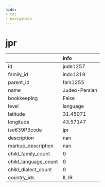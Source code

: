 ```yaml
---
hide:
- toc
- navigation
---
```

# jpr
|                      | info          |
|:---------------------|:--------------|
| id                   | jude1257      |
| family_id            | indo1319      |
| parent_id            | fars1255      |
| name                 | Judeo-Persian |
| bookkeeping          | False         |
| level                | language      |
| latitude             | 31.45071      |
| longitude            | 43.57147      |
| iso639P3code         | jpr           |
| description          | nan           |
| markup_description   | nan           |
| child_family_count   | 0             |
| child_language_count | 0             |
| child_dialect_count  | 0             |
| country_ids          | IL IR         |
